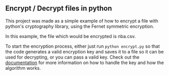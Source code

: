 ## Encrypt / Decrypt files in python

This project was made as a simple example of how to encrypt a file with python's cryptography library, using the Fernet symmetric encryption.

In this example, the file which would be encrypted is nba.csv.

To start the encryption process, either just run ```python encrypt.py``` so that the code generates a valid encryption key and saves it to a file so it can be used for decrypting, or you can pass a valid key. Check out the [documentation](https://cryptography.io/en/latest/fernet/#fernet-symmetric-encryption) for more information on how to handle the key and how the algorithm works.
